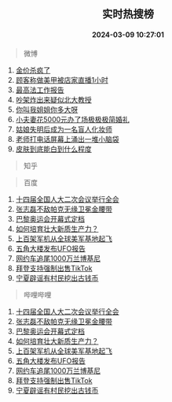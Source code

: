 <div align="center"><h2>实时热搜榜</h2><h4>2024-03-09 10:27:01</h4></div>

> 微博  

1. [金价杀疯了](https://s.weibo.com/weibo?q=%23%E9%87%91%E4%BB%B7%E6%9D%80%E7%96%AF%E4%BA%86%23&t=31&band_rank=1&Refer=top)<br />
2. [顾客称做美甲被店家直播1小时](https://s.weibo.com/weibo?q=%23%E9%A1%BE%E5%AE%A2%E7%A7%B0%E5%81%9A%E7%BE%8E%E7%94%B2%E8%A2%AB%E5%BA%97%E5%AE%B6%E7%9B%B4%E6%92%AD1%E5%B0%8F%E6%97%B6%23&t=31&band_rank=2&Refer=top)<br />
3. [最高法工作报告](https://s.weibo.com/weibo?q=%23%E6%9C%80%E9%AB%98%E6%B3%95%E5%B7%A5%E4%BD%9C%E6%8A%A5%E5%91%8A%23&t=31&band_rank=3&Refer=top)<br />
4. [吵架炸出来疑似北大教授](https://s.weibo.com/weibo?q=%E5%90%B5%E6%9E%B6%E7%82%B8%E5%87%BA%E6%9D%A5%E7%96%91%E4%BC%BC%E5%8C%97%E5%A4%A7%E6%95%99%E6%8E%88&t=31&band_rank=4&Refer=top)<br />
5. [你叫我姐姐你多大呀](https://s.weibo.com/weibo?q=%23%E4%BD%A0%E5%8F%AB%E6%88%91%E5%A7%90%E5%A7%90%E4%BD%A0%E5%A4%9A%E5%A4%A7%E5%91%80%23&t=31&band_rank=5&Refer=top)<br />
6. [小夫妻花5000元办了场极极极简婚礼](https://s.weibo.com/weibo?q=%23%E5%B0%8F%E5%A4%AB%E5%A6%BB%E8%8A%B15000%E5%85%83%E5%8A%9E%E4%BA%86%E5%9C%BA%E6%9E%81%E6%9E%81%E6%9E%81%E7%AE%80%E5%A9%9A%E7%A4%BC%23&t=31&band_rank=6&Refer=top)<br />
7. [姑娘失明后成为一名盲人化妆师](https://s.weibo.com/weibo?q=%23%E5%A7%91%E5%A8%98%E5%A4%B1%E6%98%8E%E5%90%8E%E6%88%90%E4%B8%BA%E4%B8%80%E5%90%8D%E7%9B%B2%E4%BA%BA%E5%8C%96%E5%A6%86%E5%B8%88%23&t=31&band_rank=7&Refer=top)<br />
8. [老师打电话屏幕上涌出一堆小脑袋](https://s.weibo.com/weibo?q=%23%E8%80%81%E5%B8%88%E6%89%93%E7%94%B5%E8%AF%9D%E5%B1%8F%E5%B9%95%E4%B8%8A%E6%B6%8C%E5%87%BA%E4%B8%80%E5%A0%86%E5%B0%8F%E8%84%91%E8%A2%8B%23&t=31&band_rank=8&Refer=top)<br />
9. [皮肤到底能白到什么程度](https://s.weibo.com/weibo?q=%E7%9A%AE%E8%82%A4%E5%88%B0%E5%BA%95%E8%83%BD%E7%99%BD%E5%88%B0%E4%BB%80%E4%B9%88%E7%A8%8B%E5%BA%A6&t=31&band_rank=9&Refer=top)<br />

> 知乎  


> 百度  

1. [十四届全国人大二次会议举行全会](https://www.baidu.com/s?wd=%E5%8D%81%E5%9B%9B%E5%B1%8A%E5%85%A8%E5%9B%BD%E4%BA%BA%E5%A4%A7%E4%BA%8C%E6%AC%A1%E4%BC%9A%E8%AE%AE%E4%B8%BE%E8%A1%8C%E5%85%A8%E4%BC%9A&sa=fyb_news&rsv_dl=fyb_news)<br />
2. [张志磊不敌帕克无缘卫冕金腰带](https://www.baidu.com/s?wd=%E5%BC%A0%E5%BF%97%E7%A3%8A%E4%B8%8D%E6%95%8C%E5%B8%95%E5%85%8B%E6%97%A0%E7%BC%98%E5%8D%AB%E5%86%95%E9%87%91%E8%85%B0%E5%B8%A6&sa=fyb_news&rsv_dl=fyb_news)<br />
3. [巴黎奥运会开幕式定档](https://www.baidu.com/s?wd=%E5%B7%B4%E9%BB%8E%E5%A5%A5%E8%BF%90%E4%BC%9A%E5%BC%80%E5%B9%95%E5%BC%8F%E5%AE%9A%E6%A1%A3&sa=fyb_news&rsv_dl=fyb_news)<br />
4. [如何培育壮大新质生产力？](https://www.baidu.com/s?wd=%E5%A6%82%E4%BD%95%E5%9F%B9%E8%82%B2%E5%A3%AE%E5%A4%A7%E6%96%B0%E8%B4%A8%E7%94%9F%E4%BA%A7%E5%8A%9B%EF%BC%9F&sa=fyb_news&rsv_dl=fyb_news)<br />
5. [上百架军机从全球美军基地起飞](https://www.baidu.com/s?wd=%E4%B8%8A%E7%99%BE%E6%9E%B6%E5%86%9B%E6%9C%BA%E4%BB%8E%E5%85%A8%E7%90%83%E7%BE%8E%E5%86%9B%E5%9F%BA%E5%9C%B0%E8%B5%B7%E9%A3%9E&sa=fyb_news&rsv_dl=fyb_news)<br />
6. [五角大楼发布UFO报告](https://www.baidu.com/s?wd=%E4%BA%94%E8%A7%92%E5%A4%A7%E6%A5%BC%E5%8F%91%E5%B8%83UFO%E6%8A%A5%E5%91%8A&sa=fyb_news&rsv_dl=fyb_news)<br />
7. [网约车追尾1000万兰博基尼](https://www.baidu.com/s?wd=%E7%BD%91%E7%BA%A6%E8%BD%A6%E8%BF%BD%E5%B0%BE1000%E4%B8%87%E5%85%B0%E5%8D%9A%E5%9F%BA%E5%B0%BC&sa=fyb_news&rsv_dl=fyb_news)<br />
8. [拜登支持强制出售TikTok](https://www.baidu.com/s?wd=%E6%8B%9C%E7%99%BB%E6%94%AF%E6%8C%81%E5%BC%BA%E5%88%B6%E5%87%BA%E5%94%AETikTok&sa=fyb_news&rsv_dl=fyb_news)<br />
9. [宁夏辟谣有村民挖出古钱币](https://www.baidu.com/s?wd=%E5%AE%81%E5%A4%8F%E8%BE%9F%E8%B0%A3%E6%9C%89%E6%9D%91%E6%B0%91%E6%8C%96%E5%87%BA%E5%8F%A4%E9%92%B1%E5%B8%81&sa=fyb_news&rsv_dl=fyb_news)<br />

> 哔哩哔哩  

1. [十四届全国人大二次会议举行全会](https://www.baidu.com/s?wd=%E5%8D%81%E5%9B%9B%E5%B1%8A%E5%85%A8%E5%9B%BD%E4%BA%BA%E5%A4%A7%E4%BA%8C%E6%AC%A1%E4%BC%9A%E8%AE%AE%E4%B8%BE%E8%A1%8C%E5%85%A8%E4%BC%9A&sa=fyb_news&rsv_dl=fyb_news)<br />
2. [张志磊不敌帕克无缘卫冕金腰带](https://www.baidu.com/s?wd=%E5%BC%A0%E5%BF%97%E7%A3%8A%E4%B8%8D%E6%95%8C%E5%B8%95%E5%85%8B%E6%97%A0%E7%BC%98%E5%8D%AB%E5%86%95%E9%87%91%E8%85%B0%E5%B8%A6&sa=fyb_news&rsv_dl=fyb_news)<br />
3. [巴黎奥运会开幕式定档](https://www.baidu.com/s?wd=%E5%B7%B4%E9%BB%8E%E5%A5%A5%E8%BF%90%E4%BC%9A%E5%BC%80%E5%B9%95%E5%BC%8F%E5%AE%9A%E6%A1%A3&sa=fyb_news&rsv_dl=fyb_news)<br />
4. [如何培育壮大新质生产力？](https://www.baidu.com/s?wd=%E5%A6%82%E4%BD%95%E5%9F%B9%E8%82%B2%E5%A3%AE%E5%A4%A7%E6%96%B0%E8%B4%A8%E7%94%9F%E4%BA%A7%E5%8A%9B%EF%BC%9F&sa=fyb_news&rsv_dl=fyb_news)<br />
5. [上百架军机从全球美军基地起飞](https://www.baidu.com/s?wd=%E4%B8%8A%E7%99%BE%E6%9E%B6%E5%86%9B%E6%9C%BA%E4%BB%8E%E5%85%A8%E7%90%83%E7%BE%8E%E5%86%9B%E5%9F%BA%E5%9C%B0%E8%B5%B7%E9%A3%9E&sa=fyb_news&rsv_dl=fyb_news)<br />
6. [五角大楼发布UFO报告](https://www.baidu.com/s?wd=%E4%BA%94%E8%A7%92%E5%A4%A7%E6%A5%BC%E5%8F%91%E5%B8%83UFO%E6%8A%A5%E5%91%8A&sa=fyb_news&rsv_dl=fyb_news)<br />
7. [网约车追尾1000万兰博基尼](https://www.baidu.com/s?wd=%E7%BD%91%E7%BA%A6%E8%BD%A6%E8%BF%BD%E5%B0%BE1000%E4%B8%87%E5%85%B0%E5%8D%9A%E5%9F%BA%E5%B0%BC&sa=fyb_news&rsv_dl=fyb_news)<br />
8. [拜登支持强制出售TikTok](https://www.baidu.com/s?wd=%E6%8B%9C%E7%99%BB%E6%94%AF%E6%8C%81%E5%BC%BA%E5%88%B6%E5%87%BA%E5%94%AETikTok&sa=fyb_news&rsv_dl=fyb_news)<br />
9. [宁夏辟谣有村民挖出古钱币](https://www.baidu.com/s?wd=%E5%AE%81%E5%A4%8F%E8%BE%9F%E8%B0%A3%E6%9C%89%E6%9D%91%E6%B0%91%E6%8C%96%E5%87%BA%E5%8F%A4%E9%92%B1%E5%B8%81&sa=fyb_news&rsv_dl=fyb_news)<br />
